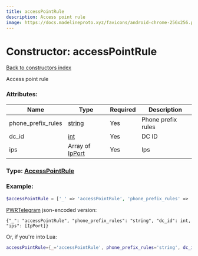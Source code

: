 ```yaml
---
title: accessPointRule
description: Access point rule
image: https://docs.madelineproto.xyz/favicons/android-chrome-256x256.png
---
```

# Constructor: accessPointRule  
[Back to constructors index](index.md)



Access point rule

### Attributes:

| Name     |    Type       | Required | Description |
|----------|---------------|----------|-------------|
|phone\_prefix\_rules|[string](../types/string.md) | Yes|Phone prefix rules|
|dc\_id|[int](../types/int.md) | Yes|DC ID|
|ips|Array of [IpPort](../types/IpPort.md) | Yes|Ips|



### Type: [AccessPointRule](../types/AccessPointRule.md)


### Example:

```php
$accessPointRule = ['_' => 'accessPointRule', 'phone_prefix_rules' => 'string', 'dc_id' => int, 'ips' => [IpPort, IpPort]];
```  

[PWRTelegram](https://pwrtelegram.xyz) json-encoded version:

```
{"_": "accessPointRule", "phone_prefix_rules": "string", "dc_id": int, "ips": [IpPort]}
```


Or, if you're into Lua:

```lua
accessPointRule={_='accessPointRule', phone_prefix_rules='string', dc_id=int, ips={IpPort}}

```


